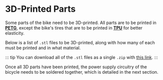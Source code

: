 <script setup>
    import ComponentsToPrintTable from "../.vitepress/theme/components/ComponentsToPrintTable.vue";
</script>

# 3D-Printed Parts

Some parts of the bike need to be 3D-printed. All parts are to be printed in [**PETG**](https://en.wikipedia.org/wiki/Polyethylene_terephthalate), except the bike's tires that are to be printed in [**TPU**](https://en.wikipedia.org/wiki/Thermoplastic_polyurethane) for better elasticity.

Below is a list of `.stl` files to be 3D-printed, along with how many of each must be printed and in what material.

::: tip
You can download all of the `.stl` files as a single `.zip` with <a href="/zip/gyrocycle-parts-to-3d-print.zip" download>this link</a>.
:::

<ComponentsToPrintTable />

Once all 3D parts have been printed, the power supply circuitry of the bicycle needs to be soldered together, which is detailed in the next section.